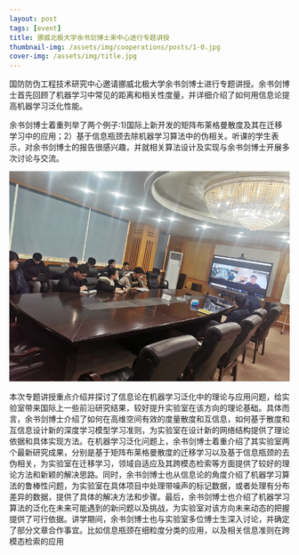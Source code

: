 ```yaml
---
layout: post
tags: [event]
title: 挪威北极大学余书剑博士来中心进行专题讲授
thumbnail-img: /assets/img/cooperations/posts/1-0.jpg
cover-img: /assets/img/title.jpg
---
```


国防防伪工程技术研究中心邀请挪威北极大学余书剑博士进行专题讲授。余书剑博士首先回顾了机器学习中常见的距离和相关性度量，并详细介绍了如何用信息论提高机器学习泛化性能。

余书剑博士着重列举了两个例子:1)国际上新开发的矩阵布莱格曼散度及其在迁移学习中的应用；2）基于信息瓶颈去除机器学习算法中的伪相关。听课的学生表示，对余书剑博士的报告很感兴趣，并就相关算法设计及实现与余书剑博士开展多次讨论与交流。

<div style="text-align: center;">
     <img src="/assets/img/cooperations/posts/1-0.jpg">
</div>

本次专题讲授重点介绍并探讨了信息论在机器学习泛化中的理论与应用问题，给实验室带来国际上一些前沿研究结果，较好提升实验室在该方向的理论基础。具体而言，余书剑博士介绍了如何在高维空间有效的度量散度和互信息，如何基于散度和互信息设计新的深度学习模型学习准则，为实验室在设计新的网络结构提供了理论依据和具体实现方法。在机器学习泛化问题上，余书剑博士着重介绍了其实验室两个最新研究成果，分别是基于矩阵布莱格曼散度的迁移学习以及基于信息瓶颈的去伪相关，为实验室在迁移学习，领域自适应及其跨模态检索等方面提供了较好的理论方法和新颖的解决思路。同时，余书剑博士也从信息论的角度介绍了机器学习算法的鲁棒性问题，为实验室在具体项目中处理带噪声的标记数据，或者处理有分布差异的数据，提供了具体的解决方法和步骤。最后，余书剑博士也介绍了机器学习算法的泛化在未来可能遇到的新问题以及挑战，为实验室对该方向未来动态的把握提供了可行依据。讲学期间，余书剑博士也与实验室多位博士生深入讨论，并确定了部分文章合作事宜。比如信息瓶颈在细粒度分类的应用，以及相关信息准则在跨模态检索的应用
